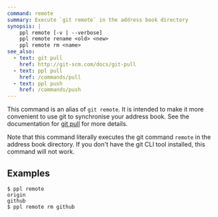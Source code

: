 ```yaml
---
command: remote
summary: Execute `git remote` in the address book directory
synopsis: |
    ppl remote [-v | --verbose]
    ppl remote rename <old> <new>
    ppl remote rm <name>
see_also:
  - text: git pull
    href: http://git-scm.com/docs/git-pull
  - text: ppl pull
    href: /commands/pull
  - text: ppl push
    href: /commands/push
---
```


This command is an alias of `git remote`. It is intended to make it more
convenient to use git to synchronise your address book. See the documentation
for [git pull](/documentation/commands/pull) for more details.

Note that this command literally executes the git command `remote` in the
address book directory. If you don't have the git CLI tool installed, this
command will not work.

## Examples

    $ ppl remote
    origin
    github
    $ ppl remote rm github

